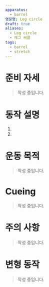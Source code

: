 ```yaml
---
apparatus:
  - barrel
영문명: Leg circle
draft: true
aliases:
  - Leg circle
  - 레그 써클
tags:
  - barrel
  - stretch
---
```


# 준비 자세

> 작성 중입니다.

# 동작 설명

1.
2.

# 운동 목적

> 작성 중입니다.

# Cueing

> 작성 중입니다.

# 주의 사항

> 작성 중입니다.

# 변형 동작

> 작성 중입니다.
